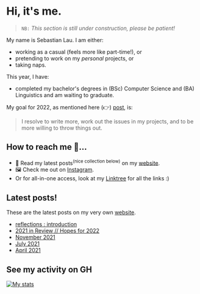 # Hi, it's me.

> `NB:` _This section is still under construction, please be patient!_

My name is Sebastian Lau. I am either:

- working as a casual (feels more like part-time!), or
- pretending to work on my _personal_ projects, or
- taking naps.

This year, I have:

- completed my bachelor's degrees in (BSc) Computer Science and (BA) Linguistics and am waiting to graduate.

My goal for 2022, as mentioned here (:point_right:) [post][ny-resolution], is:

> I resolve to write more, work out the issues in my projects, and to be more willing to throw things out.

## How to reach me 🤔...

- 📖 Read my latest posts<sup>(nice collection below)</sup> on my [website][website].
- 🖼 Check me out on [Instagram][instagram].
- Or for all-in-one access, look at my [Linktree](https://linktr.ee/sebastianlau) for all the links :)

## Latest posts!

These are the latest posts on my very own [website][website].

<!-- BLOG-POST-LIST:START -->
- [reflections : introduction](https://le-bananafish.github.io/posts/reflections-introduction/)
- [2021 in Review // Hopes for 2022](https://le-bananafish.github.io/posts/2021-in-review-hopes-for-2022/)
- [November 2021](https://le-bananafish.github.io/posts/november-2021/)
- [July 2021](https://le-bananafish.github.io/posts/july-2021/)
- [April 2021](https://le-bananafish.github.io/posts/april-2021/)
<!-- BLOG-POST-LIST:END -->

## See my activity on GH

[![My stats](https://github-readme-stats.vercel.app/api?username=le-bananafish&hide=stars&count_private=true&show_icons=true&theme=tokyonight)](https://github.com/anuraghazra/github-readme-stats)

<!-- [![Top Langs](https://github-readme-stats.vercel.app/api/top-langs/?username=le-bananafish&layout=compact)](https://github.com/anuraghazra/github-readme-stats) -->

[website]: https://le-bananafish.github.io/
[instagram]: https://instagram.com/sebsworkshop
[ny-resolution]: https://le-bananafish.github.io/posts/2021-in-review-hopes-for-2022/
